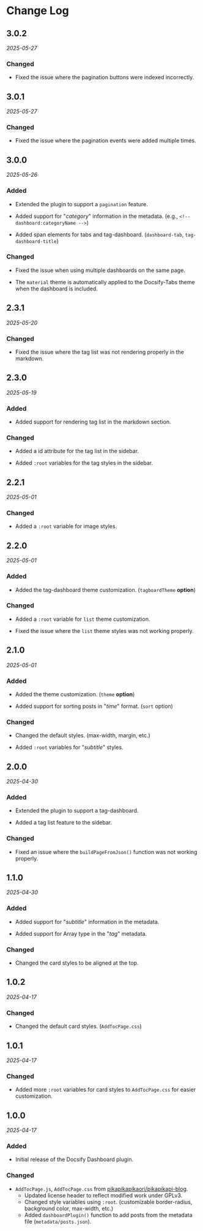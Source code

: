 # Change Log

## 3.0.2

_2025-05-27_

### Changed

- Fixed the issue where the pagination buttons were indexed incorrectly.

## 3.0.1

_2025-05-27_

### Changed

- Fixed the issue where the pagination events were added multiple times.

## 3.0.0

_2025-05-26_

### Added

- Extended the plugin to support a `pagination` feature.

- Added support for "*category*" information in the metadata. (e.g., `<!-- dashboard:categoryName -->`)

- Added span elements for tabs and tag-dashboard. (`dashboard-tab`, `tag-dashboard-title`)

### Changed

- Fixed the issue when using multiple dashboards on the same page.

- The `material` theme is automatically applied to the Docsify-Tabs theme when the dashboard is included.

## 2.3.1

_2025-05-20_

### Changed

- Fixed the issue where the tag list was not rendering properly in the markdown.

## 2.3.0

_2025-05-19_

### Added

- Added support for rendering tag list in the markdown section.

### Changed

- Added a id attribute for the tag list in the sidebar.

- Added `:root` variables for the tag styles in the sidebar.

## 2.2.1

_2025-05-01_

### Changed

- Added a `:root` variable for image styles.

## 2.2.0

_2025-05-01_

### Added

- Added the tag-dashboard theme customization. (`tagboardTheme` **option**)

### Changed

- Added a `:root` variable for `list` theme customization.

- Fixed the issue where the `list` theme styles was not working properly.

## 2.1.0

_2025-05-01_

### Added

- Added the theme customization. (`theme` **option**)

- Added support for sorting posts in "*time*" format. (`sort` option)

### Changed

- Changed the default styles. (max-width, margin, etc.)

- Added `:root` variables for "*subtitle*" styles.

## 2.0.0

_2025-04-30_

### Added

- Extended the plugin to support a tag-dashboard.

- Added a tag list feature to the sidebar.

### Changed

- Fixed an issue where the `buildPageFromJson()` function was not working properly.

## 1.1.0

_2025-04-30_

### Added

- Added support for "*subtitle*" information in the metadata.

- Added support for Array type in the "*tag*" metadata.

### Changed

- Changed the card styles to be aligned at the top.

## 1.0.2

_2025-04-17_

### Changed

- Changed the default card styles. (`AddTocPage.css`)

## 1.0.1

_2025-04-17_

### Changed

- Added more `:root` variables for card styles to `AddTocPage.css` for easier customization.

## 1.0.0

_2025-04-17_

### Added

- Initial release of the Docsify Dashboard plugin.

### Changed
- `AddTocPage.js`, `AddTocPage.css` from [pikapikapikaori/pikapikapi-blog](https://github.com/pikapikapikaori/pikapikapi-blog).
  - Updated license header to reflect modified work under GPLv3.
  - Changed style variables using `:root`. (customizable border-radius, background color, max-width, etc.)
  - Added `dashboardPlugin()` function to add posts from the metadata file (`metadata/posts.json`).